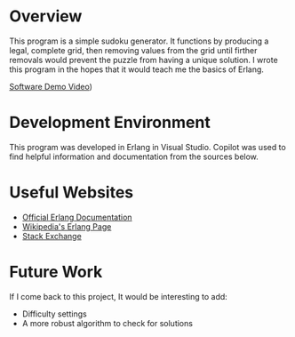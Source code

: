# Overview

This program is a simple sudoku generator. It functions by producing a legal, complete grid, then removing values from the grid until firther removals would prevent the puzzle from having a unique solution. I wrote this program in the hopes that it would teach me the basics of Erlang.

[Software Demo Video](https://youtu.be/TjVci9qK7Io))

# Development Environment

This program was developed in Erlang in Visual Studio. Copilot was used to find helpful information and documentation from the sources below.

# Useful Websites

* [Official Erlang Documentation](erlang.org/doc/apps/stdlib/index.html)
* [Wikipedia's Erlang Page](https://en.wikipedia.org/wiki/Erlang_(programming_language))
* [Stack Exchange](https://stackoverflow.com/questions/tagged/erlang)

# Future Work

If I come back to this project, It would be interesting to add:

* Difficulty settings
* A more robust algorithm to check for solutions

